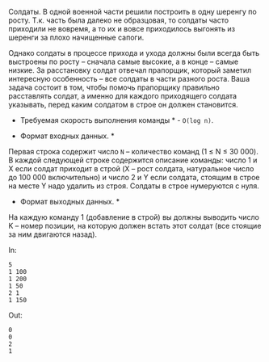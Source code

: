 Солдаты. 
В одной военной части решили построить в одну шеренгу по росту.
Т.к. часть была далеко не образцовая, то солдаты часто приходили не вовремя, а то их и вовсе приходилось выгонять из шеренги за плохо начищенные сапоги.

Однако солдаты в процессе прихода и ухода должны были всегда быть выстроены
по росту – сначала самые высокие, а в конце – самые низкие. За расстановку
солдат отвечал прапорщик, который заметил интересную особенность – все солдаты
в части разного роста. Ваша задача состоит в том, чтобы помочь прапорщику правильно расставлять солдат, а именно для каждого приходящего солдата указывать, перед каким солдатом в строе он должен становится. 

* Требуемая скорость выполнения команды * - `O(log n)`.

* Формат входных данных. *

Первая строка содержит число `N` – количество команд (1 ≤ N ≤ 30 000). В каждой следующей строке содержится описание команды: число 1 и X если солдат приходит в строй (X – рост солдата, натуральное число до 100 000 включительно)
и число 2 и Y если солдата, стоящим в строе на месте Y надо удалить из строя.
Солдаты в строе нумеруются с нуля.

* Формат выходных данных. *

На каждую команду 1 (добавление в строй) вы должны выводить число K – номер позиции, на которую должен встать этот солдат (все стоящие за ним двигаются назад).


In:
```
5
1 100
1 200
1 50
2 1
1 150
```
Out:
```
0
0
2
1
```
